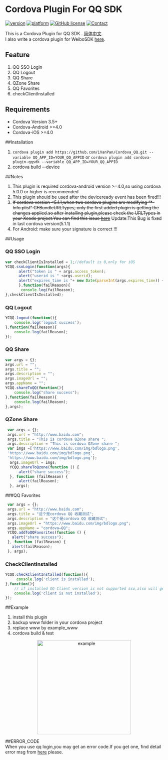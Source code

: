 # Cordova Plugin For QQ SDK
[![version](https://img.shields.io/badge/version-0.4.1-blue.svg?style=flat)](https://github.com/iVanPan/Cordova_QQ)
[![platform](https://img.shields.io/badge/platform-iOS%2FAndroid-lightgrey.svg?style=flat)](https://github.com/iVanPan/Cordova_QQ)
[![GitHub license](https://img.shields.io/github/license/mashape/apistatus.svg?style=flat)](https://github.com/iVanPan/Cordova_QQ/blob/master/LICENSE)
[![Contact](https://img.shields.io/badge/contact-Van-green.svg?style=flat)](http://VanPan.me)					

This is a Cordova Plugin for QQ SDK . [简体中文](https://github.com/iVanPan/Cordova_QQ/blob/master/README_ZH.md).     
I also write a cordova plugin for WeiboSDK [here](https://github.com/iVanPan/cordova_weibo).
## Feature
1. QQ SSO Login
2. QQ Logout 
3. QQ Share 
4. QZone Share
5. QQ Favorites
6. checkClientInstalled		

## Requirements
- Cordova Version 3.5+ 
- Cordova-Android >=4.0
- Cordova-iOS >=4.0			

##Installation
1. ```cordova plugin add https://github.com/iVanPan/Cordova_QQ.git --variable QQ_APP_ID=YOUR_QQ_APPID``` or ```cordova plugin add cordova-plugin-qqsdk --variable QQ_APP_ID=YOUR_QQ_APPID```                  
2. cordova build --device          			

##Notes			     		
1. This plugin is required cordova-android version >=4.0,so using cordova  5.0.0 or higher is recommended
2. This plugin should be used after the deviceready event has been fired!!!				
3. ~~If cordova version  <5.1.1,when two cordova plugins are modifying “*-Info.plist” CFBundleURLTypes, only the first added plugin is getting the changes applied.so after installing plugin,please check the URLTypes in your Xcode project.You can find this issue [here](https://issues.apache.org/jira/browse/CB-8007)~~ Update:This Bug is fixed in last cordova version(5.1.1)	
4. For Android: make sure your signature is correct !!!
						

##Usage                								
					     
### QQ SSO Login
```Javascript
var checkClientIsInstalled = 1;//default is 0,only for iOS
YCQQ.ssoLogin(function(args){
      alert("token is " + args.access_token);
      alert("userid is " +args.userid);
      alert("expires_time is "+ new Date(parseInt(args.expires_time)) + " TimeStamp is " +args.expires_time);
      },function(failReason){
       console.log(failReason);
},checkClientIsInstalled);
```
### QQ Logout
```Javascript
YCQQ.logout(function(){
	console.log('logout success');
},function(failReason){
	console.log(failReason);
});
```
### QQ Share
```Javascript
var args = {};
args.url = "";
args.title = "";
args.description = "";
args.imageUrl = "";
args.appName = "";
YCQQ.shareToQQ(function(){
	console.log("share success");
},function(failReason){
	console.log(failReason);
},args);
```
### QZone Share
```Javascript
 var args = {};
 args.url = "http://www.baidu.com";
 args.title = "This is cordova QZone share ";
 args.description = "This is cordova QZone share ";
 var imgs =['https://www.baidu.com/img/bdlogo.png',
 'https://www.baidu.com/img/bdlogo.png',
 'https://www.baidu.com/img/bdlogo.png'];
  args.imageUrl = imgs;
  YCQQ.shareToQzone(function () {
      alert("share success");
  }, function (failReason) {
      alert(failReason);
  }, args);
```
###QQ Favorites
```Javascript
 var args = {};
 args.url = "http://www.baidu.com";
 args.title = "这个是cordova QQ 收藏测试";
 args.description = "这个是cordova QQ 收藏测试";
 args.imageUrl = "https://www.baidu.com/img/bdlogo.png";
 args.appName = "cordova—QQ";
 YCQQ.addToQQFavorites(function () {
   alert("share success");
 }, function (failReason) {
   alert(failReason);
 }, args);
```
### CheckClientInstalled
```Javascript
YCQQ.checkClientInstalled(function(){
	 console.log('client is installed');
},function(){
	// if installed QQ Client version is not supported sso,also will get this error
	console.log('client is not installed');
});
```
##Example			
1. install this plugin
2. backup www folder in your cordova project
3. replace www by example_www
4. cordova build & test			
<div style="text-align:center"><img src="https://github.com/iVanPan/Cordova_QQ/blob/master/ScreenShot.png?raw=true" alt="example" style="width:300px"></div>

						
##ERROR_CODE					
When you use qq login,you may get an error code.If you get one, find detail error msg from [here](http://wiki.open.qq.com/wiki/mobile/API%E8%B0%83%E7%94%A8%E8%AF%B4%E6%98%8E#6._.E8.BF.94.E5.9B.9E.E7.A0.81.E8.AF.B4.E6.98.8E%E3%80%82) please.



